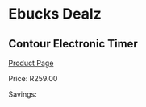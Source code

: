 
# Ebucks Dealz
## Contour Electronic Timer
[Product Page](https://www.ebucks.com/web/shop/productSelected.do?prodId=1058668175&catId=714962196)

Price: R259.00

Savings: 


	